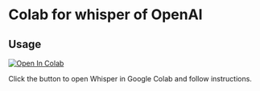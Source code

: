 # Colab for whisper of OpenAI
## Usage

[![Open In Colab](https://colab.research.google.com/assets/colab-badge.svg)](https://colab.research.google.com/github/devilmanz/whisper/blob/main/whisper.ipynb)

Click the button to open Whisper in Google Colab and follow instructions.
